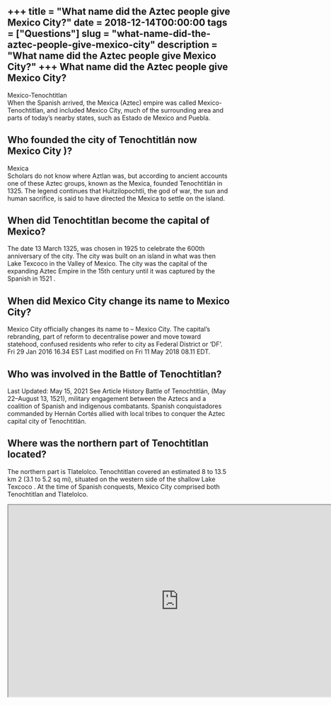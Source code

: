 +++
title = "What name did the Aztec people give Mexico City?"
date = 2018-12-14T00:00:00
tags = ["Questions"]
slug = "what-name-did-the-aztec-people-give-mexico-city"
description = "What name did the Aztec people give Mexico City?"
+++
What name did the Aztec people give Mexico City?
------------------------------------------------

Mexico-Tenochtitlan  
When the Spanish arrived, the Mexica (Aztec) empire was called Mexico-Tenochtitlan, and included Mexico City, much of the surrounding area and parts of today’s nearby states, such as Estado de Mexico and Puebla.

Who founded the city of Tenochtitlán now Mexico City )?
-------------------------------------------------------

Mexica  
Scholars do not know where Aztlan was, but according to ancient accounts one of these Aztec groups, known as the Mexica, founded Tenochtitlán in 1325. The legend continues that Huitzilopochtli, the god of war, the sun and human sacrifice, is said to have directed the Mexica to settle on the island.

When did Tenochtitlan become the capital of Mexico?
---------------------------------------------------

The date 13 March 1325, was chosen in 1925 to celebrate the 600th anniversary of the city. The city was built on an island in what was then Lake Texcoco in the Valley of Mexico. The city was the capital of the expanding Aztec Empire in the 15th century until it was captured by the Spanish in 1521 .

When did Mexico City change its name to Mexico City?
----------------------------------------------------

Mexico City officially changes its name to – Mexico City. The capital’s rebranding, part of reform to decentralise power and move toward statehood, confused residents who refer to city as Federal District or ‘DF’. Fri 29 Jan 2016 16.34 EST Last modified on Fri 11 May 2018 08.11 EDT.

Who was involved in the Battle of Tenochtitlan?
-----------------------------------------------

Last Updated: May 15, 2021 See Article History Battle of Tenochtitlán, (May 22–August 13, 1521), military engagement between the Aztecs and a coalition of Spanish and indigenous combatants. Spanish conquistadores commanded by Hernán Cortés allied with local tribes to conquer the Aztec capital city of Tenochtitlán.

Where was the northern part of Tenochtitlan located?
----------------------------------------------------

The northern part is Tlatelolco. Tenochtitlan covered an estimated 8 to 13.5 km 2 (3.1 to 5.2 sq mi), situated on the western side of the shallow Lake Texcoco . At the time of Spanish conquests, Mexico City comprised both Tenochtitlan and Tlatelolco.

<iframe allow="accelerometer; autoplay; clipboard-write; encrypted-media; gyroscope; picture-in-picture" allowfullscreen="" class="__youtube_prefs__  epyt-is-override  no-lazyload" data-no-lazy="1" data-origheight="433" data-origwidth="770" data-skipgform_ajax_framebjll="" height="433" id="_ytid_99236" loading="lazy" src="https://www.youtube.com/embed/QmQGNYAGZh4?enablejsapi=1&autoplay=0&cc_load_policy=0&cc_lang_pref=&iv_load_policy=1&loop=0&modestbranding=0&rel=1&fs=1&playsinline=0&autohide=2&theme=dark&color=red&controls=1&" title="YouTube player" width="770"></iframe>